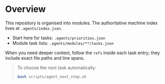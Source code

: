 # Overview

This repository is organised into modules. The authoritative machine index lives at `.agents/index.json`.

- Start here for tasks: `.agents/priorities.json`
- Module task lists: `.agents/modules/**/tasks.json`

When you need deeper context, follow the `refs` inside each task entry; they include exact file paths and line spans.

> To choose the next task automatically:
>
> ```bash
> bash scripts/agent_next_step.sh
> ```
